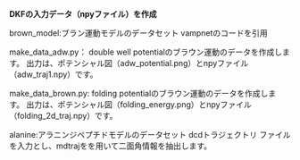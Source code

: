 **DKFの入力データ（npyファイル）を作成**

brown_model:ブラン運動モデルのデータセット
vampnetのコードを引用

  make_data_adw.py： double well potentialのブラウン運動のデータを作成します。
  出力は、ポテンシャル図（adw_potential.png）とnpyファイル（adw_traj1.npy）です。
  
  make_data_brown.py: folding potentialのブラウン運動のデータを作成します。
  出力は、ポテンシャル図（folding_energy.png）とnpyファイル（folding_2d_traj.npy）です。

alanine:アラニンジペプチドモデルのデータセット
dcdトラジェクトリ ファイルを入力とし、mdtrajをを用いて二面角情報を抽出します。

